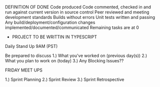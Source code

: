 DEFINITION OF DONE
Code produced 
Code commented, checked in and run against current version in source control 
Peer reviewed and meeting development standards 
Builds without errors 
Unit tests written and passing
Any build/deployment/configuration changes implemented/documented/communicated
Remaining tasks are at 0

- PROJECT TO BE WRITTIN IN TYPESCRIPT


Daily Stand Up
9AM (PST)

Be prepared to discuss
1.) What you've worked on (previous day(s)) 
2.) What you plan to work on (today)
3.) Any Blocking Issues??


FRIDAY MEET UPS

1.) Sprint Planning 
2.) Sprint Review 
3.) Sprint Retrospective
